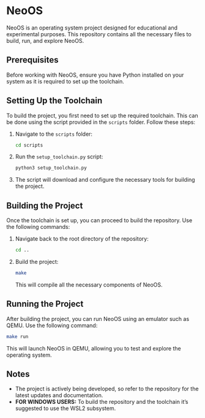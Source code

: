 # NeoOS

NeoOS is an operating system project designed for educational and experimental purposes. This repository contains all the necessary files to build, run, and explore NeoOS.

## Prerequisites

Before working with NeoOS, ensure you have Python installed on your system as it is required to set up the toolchain.

## Setting Up the Toolchain

To build the project, you first need to set up the required toolchain. This can be done using the script provided in the `scripts` folder. Follow these steps:

1. Navigate to the `scripts` folder:
    
    ```bash
    cd scripts
    
    ```
    
2. Run the `setup_toolchain.py` script:
    
    ```bash
    python3 setup_toolchain.py
    
    ```
    
3. The script will download and configure the necessary tools for building the project.

## Building the Project

Once the toolchain is set up, you can proceed to build the repository. Use the following commands:

1. Navigate back to the root directory of the repository:
    
    ```bash
    cd ..
    ```
    
2. Build the project:
    
    ```bash
    make
    ```
    
    This will compile all the necessary components of NeoOS.
    

## Running the Project

After building the project, you can run NeoOS using an emulator such as QEMU. Use the following command:

```bash
make run
```

This will launch NeoOS in QEMU, allowing you to test and explore the operating system.

## Notes

- The project is actively being developed, so refer to the repository for the latest updates and documentation.
- **FOR WINDOWS USERS:** To build the repository and the toolchain it’s suggested to use the WSL2 subsystem.

